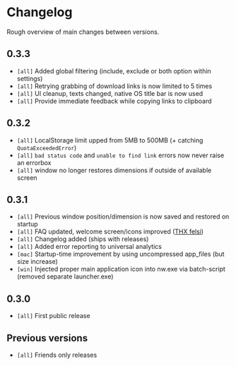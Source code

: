 # Changelog

Rough overview of main changes between versions.

## 0.3.3
* `[all]` Added global filtering (include, exclude or both option within settings)
* `[all]` Retrying grabbing of download links is now limited to 5 times
* `[all]` UI cleanup, texts changed, native OS title bar is now used
* `[all]` Provide immediate feedback while copying links to clipboard 

## 0.3.2
* `[all]` LocalStorage limit upped from 5MB to 500MB (+ catching `QuotaExceededError`)
* `[all]` `bad status code` and `unable to find link` errors now never raise an errorbox
* `[all]` window no longer restores dimensions if outside of available screen

## 0.3.1
* `[all]` Previous window position/dimension is now saved and restored on startup
* `[all]` FAQ updated, welcome screen/icons improved ([THX felsi](http://board.serienjunkies.org/index.php?page=Thread&threadID=73239))
* `[all]` Changelog added (ships with releases)
* `[all]` Added error reporting to universal analytics
* `[mac]` Startup-time improvement by using uncompressed app_files (but size increase)
* `[win]` Injected proper main application icon into nw.exe via batch-script (removed separate launcher.exe)

## 0.3.0
* `[all]` First public release

## Previous versions
* `[all]` Friends only releases